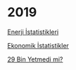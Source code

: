 # 2019

[Enerji İstatistikleri](05/energstats.html)

[Ekonomik İstatistikler](05/stats.html)

[29 Bin Yetmedi mi?](06/29bin.html)

